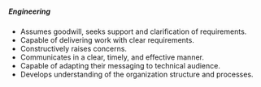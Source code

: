 ##### Engineering

* Assumes goodwill, seeks support and clarification of requirements.
* Capable of delivering work with clear requirements.
* Constructively raises concerns.
* Communicates in a clear, timely, and effective manner.
* Capable of adapting their messaging to technical audience.
* Develops understanding of the organization structure and processes.
